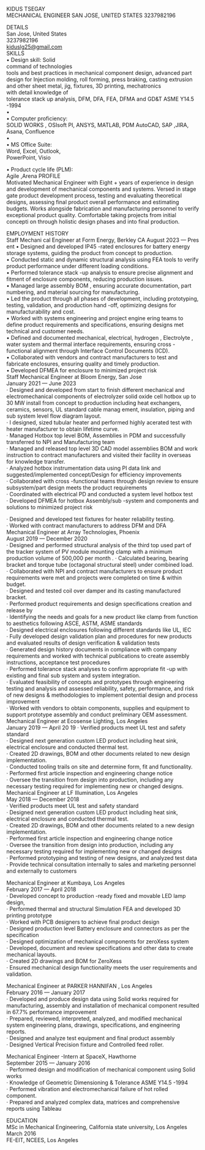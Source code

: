 KIDUS TSEGAY  
MECHANICAL ENGINEER  SAN JOSE, UNITED STATES  3237982196  
 
 
DETAILS  
San Jose, United States  
3237982196  
kiduslg25@gmail.com   
SKILLS  
• Design skill:  Solid  
command of technologies   
tools and best practices in 
mechanical component 
design, advanced part 
design for Injection 
molding, roll forming, 
press braking,  casting 
extrusion  and other sheet 
metal, jig, fixtures,  3D 
printing, mechatronics  
with detail knowledge of  
tolerance stack up 
analysis, DFM, DFA, FEA, 
DFMA and GD&T ASME 
Y14.5 -1994  
•  
• Computer proficiency:  
SOLID WORKS , OSIsoft PI, 
ANSYS, MATLAB,  PDM 
AutoCAD, SAP ,JIRA, 
Asana, Confluence  
•  
• MS Office Suite:  
Word, Excel, Outlook,  
PowerPoint, Visio  
 
• Product cycle life (PLM):  
Agile ,Arena         PROFILE  
 Motivated Mechanical Engineer with Eight + years of experience in design and 
development of mechanical components and systems.  Versed in stage gate product 
development process, testing and evaluating theoretical designs, assessing final 
product overall performance and estimating budgets. Works alongside fabrication 
and manufacturing personnel to verify exceptional product quality. Comfortable 
taking projects from initial concepti on through holistic design phases and into final 
production.  
 
 EMPLOYMENT HISTORY  
 Staff Mechani cal Engineer at Form  Energy, Berkley  CA 
August  2023 — Pres ent 
• Designed and developed IP45 -rated enclosures for battery  energy  storage systems, 
guiding the product from concept to production.  
• Conducted static and dynamic structural analysis using FEA tools to verify product 
performance under different loading conditions.  
• Performed tolerance stack -up analysis to ensure precise alignment and fitment of 
enclosure components, reducing production issues.  
• Managed large assembly BOM , ensuring accurate documentation, part numbering, 
and material sourcing for manufacturing.  
• Led the product through all phases of development, including prototyping, testing, 
validation, and production hand -off, optimizing designs for manufacturability and 
cost.  
• Worked with systems engineering  and project engine ering  teams to define product 
requirements and specifications, ensuring designs met technical and customer needs.  
• Defined and documented mechanical, electrical, hydrogen , Electrolyte , water  system 
and thermal interface requirements, ensuring cross -functional alignment through 
Interface Control Documents (ICD).  
• Collaborated with vendors and contract manufacturers to test and fabricate 
enclosures, ensuring quality and timely production.  
• Developed DFMEA for enclosure  to minimized project risk  
Staff Mechanical Engineer at Bloom Energy, San Jose  
January 2021 — June 2023  
· Designed and developed from start to finish different mechanical and 
electromechanical components of electrolyzer solid oxide cell hotbox up to 30 MW 
install from concept to production including heat exchangers, ceramics, sensors, UL 
standard cable manag ement, insulation, piping and sub system level flow diagram 
layout.  
·  I designed, sized tubular heater and performed highly acerated test with heater 
manufacturer to obtain lifetime curve.  
· Managed Hotbox top level BOM, Assemblies in PDM and successfully transferred to 
NPI and Manufacturing team  
· Managed  and released  top level  3D CAD model  assemblies  BOM and work 
instruction to contract manufacturers and visited their facility in overseas for 
knowledge transfer.  
· Analyzed hotbox instrumentation data using PI data link and 
suggested/implemented concept/Design for efficiency improvements  
· Collaborated with cross -functional teams through design review to ensure 
subsystem/part design meets the product requirements  
· Coordinated with electrical PD and conducted a system level hotbox test  
· Developed DFMEA for hotbox Assembly/sub -system and components and solutions 
to minimized project risk  

· Designed and developed test fixtures for heater reliability testing.  
· Worked with contract manufacturers to address DFM and DFA   
Mechanical Engineer at Array Technologies, Phoenix  
August 2019 — December 2020  
· Designed and performed structural analysis of the third top used part of the tracker 
system of PV module mounting clamp with a minimum production volume of 500,000 
per month . 
· Calculated bearing, bearing bracket and torque tube (octagonal structural steel) 
under combined load.  
· Collaborated with NPI and contract manufacturers to ensure product requirements 
were met and projects were completed on time & within budget.  
· Designed and tested coil over damper and its casting manufactured bracket.  
· Performed product requirements and design specifications creation and release by  
· Identifying the needs and goals for a new product like clamp from function to 
aesthetics following ASCE, ASTM, ASME standards  
· Designed electrical enclosures following different standards like UL, IEC  
· Fully developed design validation plan and procedures for new products and 
evaluated results of design verification & validation tests  
· Generated design history documents in compliance with company requirements and 
worked with technical publications to create assembly instructions, acceptance test 
procedures  
· Performed tolerance stack analyses to confirm appropriate fit -up with existing and 
final sub system and system  integration.  
· Evaluated feasibility of concepts and prototypes through engineering testing and 
analysis and assessed reliability, safety, performance, and risk of new designs & 
methodologies to implement potential design and process improvement  
· Worked with vendors to obtain components, supplies and equipment to support 
prototype assembly and conduct preliminary OEM assessment.   
Mechanical Engineer at Ecosense  Lighting, Los Angeles  
January 2019 — April 20 19 
· Verified products meet UL test and safety standard  
· Designed next generation custom LED product including heat sink, electrical 
enclosure  and conducted thermal test.  
· Created 2D drawings, BOM and other documents related to new design 
implementation.  
· Conducted tooling trails on site and determine form, fit  and functionality.  
· Performed first article inspection and engineering change notice  
· Oversee the transition from design into production, including any necessary testing 
required for implementing new or changed designs.   
Mechanical Engineer at LF Illumination, Los Angeles  
May 2018 — December 2018  
· Verified products meet UL test and safety standard  
· Designed next generation custom LED product  including heat sink, electrical 
enclosure  and conducted thermal test.  
· Created 2D drawings, BOM and other documents related to a new design 
implementation.  
· Performed first article inspection and engineering change notice  
· Oversee the transition from design into production, including any necessary testing 
required for implementing new or changed designs  
· Performed prototyping and testing of new designs, and analyzed  test data  
· Provide technical consultation internally to sales and marketing personnel and 
externally to customers  
 
Mechanical Engineer at Kumbaya, Los Angeles  
February 2017 — April 2018  
· Developed concept to production -ready fixed and movable LED lamp design,  
· Performed thermal and structural Simulation FEA and developed 3D printing 
prototype  
· Worked with PCB designers to achieve final product design  
· Designed production level Battery enclosure and connectors as per the specification  
· Designed optimization of mechanical components for zeroXess system  
· Developed, document and review specifications and other data to create mechanical 
layouts.  
· Created 2D drawings and BOM for ZeroXess  
· Ensured mechanical design functionality meets the user requirements and 
validation.  
 
Mechanical Engineer at PARKER HANNIFAN , Los Angeles  
February 2016 — January 2017  
· Developed and produce design data using Solid works required for manufacturing, 
assembly and installation of mechanical component resulted in 67.7% performance 
improvement  
· Prepared, reviewed, interpreted, analyzed, and modified mechanical system 
engineering plans, drawings, specifications, and engineering reports.  
· Designed and analyze test equipment and final product assembly  
· Designed Vertical Precision fixture and Controlled feed roller.  
 
Mechanical Engineer -Intern at SpaceX, Hawthorne  
September 2015 — January 2016  
· Performed design and modification of mechanical component using Solid works  
· Knowledge of Geometric Dimensioning & Tolerance ASME Y14.5 -1994  
· Performed vibration and electromechanical failure of hot rolled component.  
· Prepared and analyzed complex data, matrices and comprehensive reports using 
Tableau  
 
 EDUCATION  
 MSc in Mechanical Engineering, California state university, Los Angeles  
March 2016   
FE-EIT, NCEES, Los Angeles